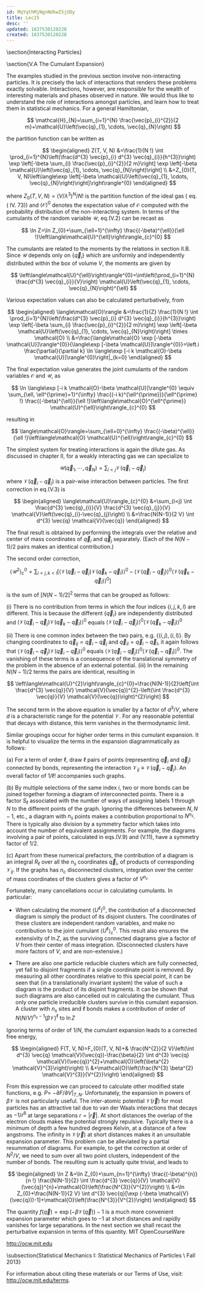 ```yaml
---
id: MqYqthMjNgnNdkwI5jUDy
title: Lec15
desc: ''
updated: 1637530120228
created: 1637530120228
---
```

\section{Interacting Particles}

\section{V.A The Cumulant Expansion}

The examples studied in the previous section involve non-interacting particles. It is precisely the lack of interactions that renders these problems exactly solvable. Interactions, however, are responsible for the wealth of interesting materials and phases observed in nature. We would thus like to understand the role of interactions amongst particles, and learn how to treat them in statistical mechanics. For a general Hamiltonian,

$$
\mathcal{H}_{N}=\sum_{i=1}^{N} \frac{\vec{p}_{i}^{2}}{2 m}+\mathcal{U}\left(\vec{q}_{1}, \cdots, \vec{q}_{N}\right)
$$

the partition function can be written as

$$
\begin{aligned}
Z(T, V, N) &=\frac{1}{N !} \int \prod_{i=1}^{N}\left(\frac{d^{3} \vec{p}_{i} d^{3} \vec{q}_{i}}{h^{3}}\right) \exp \left[-\beta \sum_{i} \frac{\vec{p}_{i}^{2}}{2 m}\right] \exp \left[-\beta \mathcal{U}\left(\vec{q}_{1}, \cdots, \vec{q}_{N}\right)\right] \\
&=Z_{0}(T, V, N)\left\langle\exp \left[-\beta \mathcal{U}\left(\vec{q}_{1}, \cdots, \vec{q}_{N}\right)\right]\right\rangle^{0}
\end{aligned}
$$

where $Z_{0}(T, V, N)=\left(V / \lambda^{3}\right)^{N} / N !$ is the partition function of the ideal gas $($ eq. $($ IV. 73$))$ and $\langle\mathcal{O}\rangle^{0}$ denotes the expectation value of $\mathcal{O}$ computed with the probability distribution of the non-interacting system. In terms of the cumulants of the random variable $\mathcal{U}$, eq.(V.2) can be recast as

$$
\ln Z=\ln Z_{0}+\sum_{\ell=1}^{\infty} \frac{(-\beta)^{\ell}}{\ell !}\left\langle\mathcal{U}^{\ell}\right\rangle_{c}^{0}
$$

The cumulants are related to the moments by the relations in section II.B. Since $\mathcal{U}$ depends only on $\left\{\vec{q}_{i}\right\}$ which are uniformly and independently distributed within the box of volume $V$, the moments are given by

$$
\left\langle\mathcal{U}^{\ell}\right\rangle^{0}=\int\left(\prod_{i=1}^{N} \frac{d^{3} \vec{q}_{i}}{V}\right) \mathcal{U}\left(\vec{q}_{1}, \cdots, \vec{q}_{N}\right)^{\ell}
$$

Various expectation values can also be calculated perturbatively, from

$$
\begin{aligned}
\langle\mathcal{O}\rangle &=\frac{1}{Z} \frac{1}{N !} \int \prod_{i=1}^{N}\left(\frac{d^{3} \vec{p}_{i} d^{3} \vec{q}_{i}}{h^{3}}\right) \exp \left[-\beta \sum_{i} \frac{\vec{p}_{i}^{2}}{2 m}\right] \exp \left[-\beta \mathcal{U}\left(\vec{q}_{1}, \cdots, \vec{q}_{N}\right)\right] \times \mathcal{O} \\
&=\frac{\langle\mathcal{O} \exp [-\beta \mathcal{U}]\rangle^{0}}{\langle\exp [-\beta \mathcal{U}]\rangle^{0}}=\left.i \frac{\partial}{\partial k} \ln \langle\exp [-i k \mathcal{O}-\beta \mathcal{U}]\rangle^{0}\right|_{k=0}
\end{aligned}
$$

The final expectation value generates the joint cumulants of the random variables $\mathcal{O}$ and $\mathcal{U}$, as

$$
\ln \langle\exp [-i k \mathcal{O}-\beta \mathcal{U}]\rangle^{0} \equiv \sum_{\ell, \ell^{\prime}=1}^{\infty} \frac{(-i k)^{\ell^{\prime}}}{\ell^{\prime} !} \frac{(-\beta)^{\ell}}{\ell !}\left\langle\mathcal{O}^{\ell^{\prime}} \mathcal{U}^{\ell}\right\rangle_{c}^{0}
$$

resulting in

$$
\langle\mathcal{O}\rangle=\sum_{\ell=0}^{\infty} \frac{(-\beta)^{\ell}}{\ell !}\left\langle\mathcal{O} \mathcal{U}^{\ell}\right\rangle_{c}^{0}
$$

The simplest system for treating interactions is again the dilute gas. As discussed in chapter II, for a weakly interacting gas we can specialize to

$$
\mathcal{U}\left(\vec{q}_{1}, \cdots, \vec{q}_{N}\right)=\sum_{i<j} \mathcal{V}\left(\vec{q}_{i}-\vec{q}_{j}\right)
$$

where $\mathcal{V}\left(\vec{q}_{i}-\vec{q}_{j}\right)$ is a pair-wise interaction between particles. The first correction in eq.(V.3) is

$$
\begin{aligned}
\langle\mathcal{U}\rangle_{c}^{0} &=\sum_{i<j} \int \frac{d^{3} \vec{q}_{i}}{V} \frac{d^{3} \vec{q}_{j}}{V} \mathcal{V}\left(\vec{q}_{i}-\vec{q}_{j}\right) \\
&=\frac{N(N-1)}{2 V} \int d^{3} \vec{q} \mathcal{V}(\vec{q})
\end{aligned}
$$

The final result is obtained by performing the integrals over the relative and center of mass coordinates of $\vec{q}_{i}$ and $\vec{q}_{j}$ separately. (Each of the $N(N-1) / 2$ pairs makes an identical contribution.)

The second order correction,

$$
\left\langle\mathcal{U}^{2}\right\rangle_{c}^{0}=\sum_{i<j, k<l}\left[\left\langle\mathcal{V}\left(\vec{q}_{i}-\vec{q}_{j}\right) \mathcal{V}\left(\vec{q}_{k}-\vec{q}_{l}\right)\right\rangle^{0}-\left\langle\mathcal{V}\left(\vec{q}_{i}-\vec{q}_{j}\right)\right\rangle^{0}\left\langle\mathcal{V}\left(\vec{q}_{k}-\vec{q}_{l}\right)\right\rangle^{0}\right]
$$

is the sum of $[N(N-1) / 2]^{2}$ terms that can be grouped as follows:

(i) There is no contribution from terms in which the four indices $\{i, j, k, l\}$ are different. This is because the different $\left\{\vec{q}_{i}\right\}$ are independently distributed and $\left\langle\mathcal{V}\left(\vec{q}_{i}-\vec{q}_{j}\right) \mathcal{V}\left(\vec{q}_{k}-\vec{q}_{l}\right)\right\rangle^{0}$ equals $\left\langle\mathcal{V}\left(\vec{q}_{i}-\vec{q}_{j}\right)\right\rangle^{0}\left\langle\mathcal{V}\left(\vec{q}_{k}-\vec{q}_{l}\right)\right\rangle^{0}$

(ii) There is one common index between the two pairs, e.g. $\{(i, j),(i, l)\} .$ By changing coordinates to $\vec{q}_{i j}=\vec{q}_{i}-\vec{q}_{j}$ and $\vec{q}_{i l}=\vec{q}_{i}-\vec{q}_{l}$, it again follows that $\left\langle\mathcal{V}\left(\vec{q}_{i}-\vec{q}_{j}\right) \mathcal{V}\left(\vec{q}_{i}-\vec{q}_{l}\right)\right\rangle^{0}$ equals $\left\langle\mathcal{V}\left(\vec{q}_{i}-\vec{q}_{j}\right)\right\rangle^{0}\left\langle\mathcal{V}\left(\vec{q}_{i}-\vec{q}_{l}\right)\right\rangle^{0} .$ The vanishing of these terms is a consequence of the translational symmetry of the problem in the absence of an external potential. (iii) In the remaining $N(N-1) / 2$ terms the pairs are identical, resulting in

$$
\left\langle\mathcal{U}^{2}\right\rangle_{c}^{0}=\frac{N(N-1)}{2}\left[\int \frac{d^{3} \vec{q}}{V} \mathcal{V}(\vec{q})^{2}-\left(\int \frac{d^{3} \vec{q}}{V} \mathcal{V}(\vec{q})\right)^{2}\right]
$$

The second term in the above equation is smaller by a factor of $d^{3} / V$, where $d$ is a characteristic range for the potential $\mathcal{V} .$ For any reasonable potential that decays with distance, this term vanishes in the thermodynamic limit.

Similar groupings occur for higher order terms in this cumulant expansion. It is helpful to visualize the terms in the expansion diagrammatically as follows:

(a) For a term of order $\ell$, draw $\ell$ pairs of points (representing $\vec{q}_{i}$ and $\left.\vec{q}_{j}\right)$ connected by bonds, representing the interaction $\mathcal{V}_{i j} \equiv \mathcal{V}\left(\vec{q}_{i}-\vec{q}_{j}\right) .$ An overall factor of $1 / \ell !$ accompanies such graphs.

(b) By multiple selections of the same index $i$, two or more bonds can be joined together forming a diagram of interconnected points. There is a factor $S_{\ell}$ associated with the number of ways of assigning labels 1 through $N$ to the different points of the graph. Ignoring the differences between $N, N-1$, etc., a diagram with $n_{s}$ points makes a contribution proportional to $N^{n_{s}}$. There is typically also division by a symmetry factor which takes into account the number of equivalent assignments. For example, the diagrams involving a pair of points, calculated in eqs.(V.9) and (V.11), have a symmetry factor of $1 / 2$.

(c) Apart from these numerical prefactors, the contribution of a diagram is an integral $R_{\ell}$ over all the $n_{s}$ coordinates $\vec{q}_{i}$, of products of corresponding $\mathcal{V}_{i j} .$ If the graphs has $n_{c}$ disconnected clusters, integration over the center of mass coordinates of the clusters gives a factor of $V^{n_{c}}$

Fortunately, many cancellations occur in calculating cumulants. In particular:

- When calculating the moment $\left\langle U^{\ell}\right\rangle^{0}$, the contribution of a disconnected diagram is simply the product of its disjoint clusters. The coordinates of these clusters are independent random variables, and make no contribution to the joint cumulant $\left\langle U^{\ell}\right\rangle_{c}^{0}$. This result also ensures the extensivity of $\ln Z$, as the surviving connected diagrams give a factor of $V$ from their center of mass integration. (Disconnected clusters have more factors of $V$, and are non-extensive.)

- There are also one particle reducible clusters which are fully connected, yet fall to disjoint fragments if a single coordinate point is removed. By measuring all other coordinates relative to this special point, it can be seen that (in a translationally invariant system) the value of such a diagram is the product of its disjoint fragments. It can be shown that such diagrams are also cancelled out in calculating the cumulant. Thus only one particle irreducible clusters survive in this cumulant expansion. A cluster with $n_{s}$ sites and $\ell$ bonds makes a contribution of order of $N(N / V)^{n_{s}-1}(\beta \mathcal{V})^{\ell}$ to $\ln Z$

Ignoring terms of order of $1 / N$, the cumulant expansion leads to a corrected free energy,

$$
\begin{aligned}
F(T, V, N)=F_{0}(T, V, N)+& \frac{N^{2}}{2 V}\left(\int d^{3} \vec{q} \mathcal{V}(\vec{q})-\frac{\beta}{2} \int d^{3} \vec{q} \mathcal{V}(\vec{q})^{2}+\mathcal{O}\left(\beta^{2} \mathcal{V}^{3}\right)\right) \\
&+\mathcal{O}\left(\frac{N^{3} \beta^{2} \mathcal{V}^{3}}{V^{2}}\right)
\end{aligned}
$$

From this expression we can proceed to calculate other modified state functions, e.g. $P=$ $-\partial F /\left.\partial V\right|_{T, N} .$ Unfortunately, the expansion in powers of $\beta \mathcal{V}$ is not particularly useful. The inter-atomic potential $\mathcal{V}(\vec{r})$ for most particles has an attractive tail due to van der Waals interactions that decays as $-1 / r^{6}$ at large separations $r=|\vec{r}| .$ At short distances the overlap of the electron clouds makes the potential strongly repulsive. Typically there is a minimum of depth a few hundred degrees Kelvin, at a distance of a few angstroms. The infinity in $\mathcal{V}(\vec{r})$ at short distances makes it an unsuitable expansion parameter. This problem can be alleviated by a partial resummation of diagrams. For example, to get the correction at order of $N^{2} / V$, we need to sum over all two point clusters, independent of the number of bonds. The resulting sum is actually quite trivial, and leads to

$$
\begin{aligned}
\ln Z &=\ln Z_{0}+\sum_{n=1}^{\infty} \frac{(-\beta)^{n}}{n !} \frac{N(N-1)}{2} \int \frac{d^{3} \vec{q}}{V} \mathcal{V}(\vec{q})^{n}+\mathcal{O}\left(\frac{N^{3}}{V^{2}}\right) \\
&=\ln Z_{0}+\frac{N(N-1)}{2 V} \int d^{3} \vec{q}[\exp (-\beta \mathcal{V}(\vec{q}))-1]+\mathcal{O}\left(\frac{N^{3}}{V^{2}}\right)
\end{aligned}
$$

The quantity $f(\vec{q})=\exp (-\beta \mathcal{V}(\vec{q}))-1$ is a much more convenient expansion parameter which goes to $-1$ at short distances and rapidly vanishes for large separations. In the next section we shall recast the perturbative expansion in terms of this quantity. MIT OpenCourseWare

http://ocw.mit.edu

\subsection{Statistical Mechanics I: Statistical Mechanics of Particles \\ Fall 2013}

For information about citing these materials or our Terms of Use, visit: http://ocw.mit.edu/terms.
